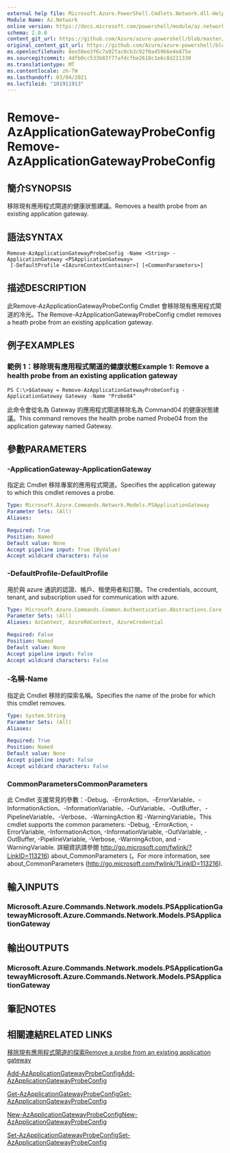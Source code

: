 ```yaml
---
external help file: Microsoft.Azure.PowerShell.Cmdlets.Network.dll-Help.xml
Module Name: Az.Network
online version: https://docs.microsoft.com/powershell/module/az.network/remove-azapplicationgatewayprobeconfig
schema: 2.0.0
content_git_url: https://github.com/Azure/azure-powershell/blob/master/src/Network/Network/help/Remove-AzApplicationGatewayProbeConfig.md
original_content_git_url: https://github.com/Azure/azure-powershell/blob/master/src/Network/Network/help/Remove-AzApplicationGatewayProbeConfig.md
ms.openlocfilehash: 8ee58ee3f6c7a92fac0cb3c92f0a45966e4e875e
ms.sourcegitcommit: 4dfb0cc533b83f77afdcfbe2618c1e6c8d221330
ms.translationtype: MT
ms.contentlocale: zh-TW
ms.lasthandoff: 03/04/2021
ms.locfileid: "101911913"
---
```

# <span data-ttu-id="856fb-101">Remove-AzApplicationGatewayProbeConfig</span><span class="sxs-lookup"><span data-stu-id="856fb-101">Remove-AzApplicationGatewayProbeConfig</span></span>

## <span data-ttu-id="856fb-102">簡介</span><span class="sxs-lookup"><span data-stu-id="856fb-102">SYNOPSIS</span></span>
<span data-ttu-id="856fb-103">移除現有應用程式閘道的健康狀態建議。</span><span class="sxs-lookup"><span data-stu-id="856fb-103">Removes a health probe from an existing application gateway.</span></span>

## <span data-ttu-id="856fb-104">語法</span><span class="sxs-lookup"><span data-stu-id="856fb-104">SYNTAX</span></span>

```
Remove-AzApplicationGatewayProbeConfig -Name <String> -ApplicationGateway <PSApplicationGateway>
 [-DefaultProfile <IAzureContextContainer>] [<CommonParameters>]
```

## <span data-ttu-id="856fb-105">描述</span><span class="sxs-lookup"><span data-stu-id="856fb-105">DESCRIPTION</span></span>
<span data-ttu-id="856fb-106">此Remove-AzApplicationGatewayProbeConfig Cmdlet 會移除現有應用程式閘道的冷光。</span><span class="sxs-lookup"><span data-stu-id="856fb-106">The Remove-AzApplicationGatewayProbeConfig cmdlet removes a heath probe from an existing application gateway.</span></span>

## <span data-ttu-id="856fb-107">例子</span><span class="sxs-lookup"><span data-stu-id="856fb-107">EXAMPLES</span></span>

### <span data-ttu-id="856fb-108">範例 1：移除現有應用程式閘道的健康狀態</span><span class="sxs-lookup"><span data-stu-id="856fb-108">Example 1: Remove a health probe from an existing application gateway</span></span>
```
PS C:\>$Gateway = Remove-AzApplicationGatewayProbeConfig -ApplicationGateway Gateway -Name "Probe04"
```

<span data-ttu-id="856fb-109">此命令會從名為 Gateway 的應用程式閘道移除名為 Command04 的健康狀態建議。</span><span class="sxs-lookup"><span data-stu-id="856fb-109">This command removes the health probe named Probe04 from the application gateway named Gateway.</span></span>

## <span data-ttu-id="856fb-110">參數</span><span class="sxs-lookup"><span data-stu-id="856fb-110">PARAMETERS</span></span>

### <span data-ttu-id="856fb-111">-ApplicationGateway</span><span class="sxs-lookup"><span data-stu-id="856fb-111">-ApplicationGateway</span></span>
<span data-ttu-id="856fb-112">指定此 Cmdlet 移除專案的應用程式閘道。</span><span class="sxs-lookup"><span data-stu-id="856fb-112">Specifies the application gateway to which this cmdlet removes a probe.</span></span>

```yaml
Type: Microsoft.Azure.Commands.Network.Models.PSApplicationGateway
Parameter Sets: (All)
Aliases:

Required: True
Position: Named
Default value: None
Accept pipeline input: True (ByValue)
Accept wildcard characters: False
```

### <span data-ttu-id="856fb-113">-DefaultProfile</span><span class="sxs-lookup"><span data-stu-id="856fb-113">-DefaultProfile</span></span>
<span data-ttu-id="856fb-114">用於與 azure 通訊的認證、帳戶、租使用者和訂閱。</span><span class="sxs-lookup"><span data-stu-id="856fb-114">The credentials, account, tenant, and subscription used for communication with azure.</span></span>

```yaml
Type: Microsoft.Azure.Commands.Common.Authentication.Abstractions.Core.IAzureContextContainer
Parameter Sets: (All)
Aliases: AzContext, AzureRmContext, AzureCredential

Required: False
Position: Named
Default value: None
Accept pipeline input: False
Accept wildcard characters: False
```

### <span data-ttu-id="856fb-115">-名稱</span><span class="sxs-lookup"><span data-stu-id="856fb-115">-Name</span></span>
<span data-ttu-id="856fb-116">指定此 Cmdlet 移除的探索名稱。</span><span class="sxs-lookup"><span data-stu-id="856fb-116">Specifies the name of the probe for which this cmdlet removes.</span></span>

```yaml
Type: System.String
Parameter Sets: (All)
Aliases:

Required: True
Position: Named
Default value: None
Accept pipeline input: False
Accept wildcard characters: False
```

### <span data-ttu-id="856fb-117">CommonParameters</span><span class="sxs-lookup"><span data-stu-id="856fb-117">CommonParameters</span></span>
<span data-ttu-id="856fb-118">此 Cmdlet 支援常見的參數：-Debug、-ErrorAction、-ErrorVariable、-InformationAction、-InformationVariable、-OutVariable、-OutBuffer、-PipelineVariable、-Verbose、-WarningAction 和 -WarningVariable。</span><span class="sxs-lookup"><span data-stu-id="856fb-118">This cmdlet supports the common parameters: -Debug, -ErrorAction, -ErrorVariable, -InformationAction, -InformationVariable, -OutVariable, -OutBuffer, -PipelineVariable, -Verbose, -WarningAction, and -WarningVariable.</span></span> <span data-ttu-id="856fb-119">詳細資訊請參閱 http://go.microsoft.com/fwlink/?LinkID=113216) about_CommonParameters (。</span><span class="sxs-lookup"><span data-stu-id="856fb-119">For more information, see about_CommonParameters (http://go.microsoft.com/fwlink/?LinkID=113216).</span></span>

## <span data-ttu-id="856fb-120">輸入</span><span class="sxs-lookup"><span data-stu-id="856fb-120">INPUTS</span></span>

### <span data-ttu-id="856fb-121">Microsoft.Azure.Commands.Network.models.PSApplicationGateway</span><span class="sxs-lookup"><span data-stu-id="856fb-121">Microsoft.Azure.Commands.Network.Models.PSApplicationGateway</span></span>

## <span data-ttu-id="856fb-122">輸出</span><span class="sxs-lookup"><span data-stu-id="856fb-122">OUTPUTS</span></span>

### <span data-ttu-id="856fb-123">Microsoft.Azure.Commands.Network.models.PSApplicationGateway</span><span class="sxs-lookup"><span data-stu-id="856fb-123">Microsoft.Azure.Commands.Network.Models.PSApplicationGateway</span></span>

## <span data-ttu-id="856fb-124">筆記</span><span class="sxs-lookup"><span data-stu-id="856fb-124">NOTES</span></span>

## <span data-ttu-id="856fb-125">相關連結</span><span class="sxs-lookup"><span data-stu-id="856fb-125">RELATED LINKS</span></span>

[<span data-ttu-id="856fb-126">移除現有應用程式閘道的探索</span><span class="sxs-lookup"><span data-stu-id="856fb-126">Remove a probe from an existing application gateway</span></span>](https://azure.microsoft.com/en-us/documentation/articles/application-gateway-create-probe-ps/#remove-a-probe-from-an-existing-application-gateway)

[<span data-ttu-id="856fb-127">Add-AzApplicationGatewayProbeConfig</span><span class="sxs-lookup"><span data-stu-id="856fb-127">Add-AzApplicationGatewayProbeConfig</span></span>](./Add-AzApplicationGatewayProbeConfig.md)

[<span data-ttu-id="856fb-128">Get-AzApplicationGatewayProbeConfig</span><span class="sxs-lookup"><span data-stu-id="856fb-128">Get-AzApplicationGatewayProbeConfig</span></span>](./Get-AzApplicationGatewayProbeConfig.md)

[<span data-ttu-id="856fb-129">New-AzApplicationGatewayProbeConfig</span><span class="sxs-lookup"><span data-stu-id="856fb-129">New-AzApplicationGatewayProbeConfig</span></span>](./New-AzApplicationGatewayProbeConfig.md)

[<span data-ttu-id="856fb-130">Set-AzApplicationGatewayProbeConfig</span><span class="sxs-lookup"><span data-stu-id="856fb-130">Set-AzApplicationGatewayProbeConfig</span></span>](./Set-AzApplicationGatewayProbeConfig.md)

